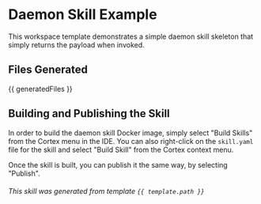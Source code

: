 # Daemon Skill Example

This workspace template demonstrates a simple daemon skill skeleton that simply returns the payload when invoked.

## Files Generated
{{ generatedFiles }}

## Building and Publishing the Skill

In order to build the daemon skill Docker image, simply select "Build Skills" from the Cortex menu in the IDE.  You can also right-click on the `skill.yaml` file for the skill and select "Build Skill" from the Cortex context menu.

Once the skill is built, you can publish it the same way, by selecting "Publish".

###### This skill was generated from template `{{ template.path }}`